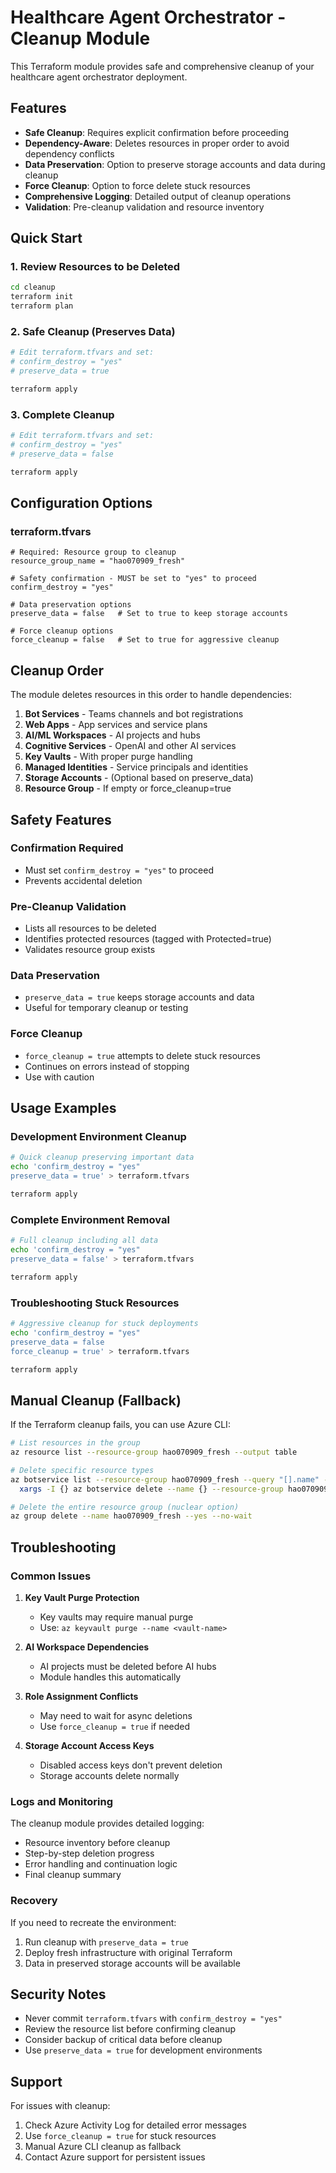 # Healthcare Agent Orchestrator - Cleanup Module

This Terraform module provides safe and comprehensive cleanup of your healthcare agent orchestrator deployment.

## Features

- **Safe Cleanup**: Requires explicit confirmation before proceeding
- **Dependency-Aware**: Deletes resources in proper order to avoid dependency conflicts
- **Data Preservation**: Option to preserve storage accounts and data during cleanup
- **Force Cleanup**: Option to force delete stuck resources
- **Comprehensive Logging**: Detailed output of cleanup operations
- **Validation**: Pre-cleanup validation and resource inventory

## Quick Start

### 1. Review Resources to be Deleted

```bash
cd cleanup
terraform init
terraform plan
```

### 2. Safe Cleanup (Preserves Data)

```bash
# Edit terraform.tfvars and set:
# confirm_destroy = "yes"
# preserve_data = true

terraform apply
```

### 3. Complete Cleanup

```bash
# Edit terraform.tfvars and set:
# confirm_destroy = "yes"
# preserve_data = false

terraform apply
```

## Configuration Options

### terraform.tfvars

```hcl
# Required: Resource group to cleanup
resource_group_name = "hao070909_fresh"

# Safety confirmation - MUST be set to "yes" to proceed
confirm_destroy = "yes"

# Data preservation options
preserve_data = false   # Set to true to keep storage accounts

# Force cleanup options  
force_cleanup = false   # Set to true for aggressive cleanup
```

## Cleanup Order

The module deletes resources in this order to handle dependencies:

1. **Bot Services** - Teams channels and bot registrations
2. **Web Apps** - App services and service plans
3. **AI/ML Workspaces** - AI projects and hubs
4. **Cognitive Services** - OpenAI and other AI services
5. **Key Vaults** - With proper purge handling
6. **Managed Identities** - Service principals and identities
7. **Storage Accounts** - (Optional based on preserve_data)
8. **Resource Group** - If empty or force_cleanup=true

## Safety Features

### Confirmation Required
- Must set `confirm_destroy = "yes"` to proceed
- Prevents accidental deletion

### Pre-Cleanup Validation
- Lists all resources to be deleted
- Identifies protected resources (tagged with Protected=true)
- Validates resource group exists

### Data Preservation
- `preserve_data = true` keeps storage accounts and data
- Useful for temporary cleanup or testing

### Force Cleanup
- `force_cleanup = true` attempts to delete stuck resources
- Continues on errors instead of stopping
- Use with caution

## Usage Examples

### Development Environment Cleanup
```bash
# Quick cleanup preserving important data
echo 'confirm_destroy = "yes"
preserve_data = true' > terraform.tfvars

terraform apply
```

### Complete Environment Removal
```bash
# Full cleanup including all data
echo 'confirm_destroy = "yes"
preserve_data = false' > terraform.tfvars

terraform apply
```

### Troubleshooting Stuck Resources
```bash
# Aggressive cleanup for stuck deployments
echo 'confirm_destroy = "yes"
preserve_data = false
force_cleanup = true' > terraform.tfvars

terraform apply
```

## Manual Cleanup (Fallback)

If the Terraform cleanup fails, you can use Azure CLI:

```bash
# List resources in the group
az resource list --resource-group hao070909_fresh --output table

# Delete specific resource types
az botservice list --resource-group hao070909_fresh --query "[].name" -o tsv | \
  xargs -I {} az botservice delete --name {} --resource-group hao070909_fresh --yes

# Delete the entire resource group (nuclear option)
az group delete --name hao070909_fresh --yes --no-wait
```

## Troubleshooting

### Common Issues

1. **Key Vault Purge Protection**
   - Key vaults may require manual purge
   - Use: `az keyvault purge --name <vault-name>`

2. **AI Workspace Dependencies**
   - AI projects must be deleted before AI hubs
   - Module handles this automatically

3. **Role Assignment Conflicts**
   - May need to wait for async deletions
   - Use `force_cleanup = true` if needed

4. **Storage Account Access Keys**
   - Disabled access keys don't prevent deletion
   - Storage accounts delete normally

### Logs and Monitoring

The cleanup module provides detailed logging:
- Resource inventory before cleanup
- Step-by-step deletion progress
- Error handling and continuation logic
- Final cleanup summary

### Recovery

If you need to recreate the environment:
1. Run cleanup with `preserve_data = true`
2. Deploy fresh infrastructure with original Terraform
3. Data in preserved storage accounts will be available

## Security Notes

- Never commit `terraform.tfvars` with `confirm_destroy = "yes"`
- Review the resource list before confirming cleanup
- Consider backup of critical data before cleanup
- Use `preserve_data = true` for development environments

## Support

For issues with cleanup:
1. Check Azure Activity Log for detailed error messages
2. Use `force_cleanup = true` for stuck resources
3. Manual Azure CLI cleanup as fallback
4. Contact Azure support for persistent issues
